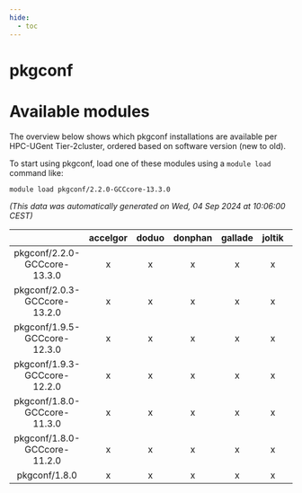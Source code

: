 ```yaml
---
hide:
  - toc
---
```


pkgconf
=======

# Available modules


The overview below shows which pkgconf installations are available per HPC-UGent Tier-2cluster, ordered based on software version (new to old).

To start using pkgconf, load one of these modules using a `module load` command like:

```shell
module load pkgconf/2.2.0-GCCcore-13.3.0
```

*(This data was automatically generated on Wed, 04 Sep 2024 at 10:06:00 CEST)*  

| |accelgor|doduo|donphan|gallade|joltik|shinx|skitty|
| :---: | :---: | :---: | :---: | :---: | :---: | :---: | :---: |
|pkgconf/2.2.0-GCCcore-13.3.0|x|x|x|x|x|x|x|
|pkgconf/2.0.3-GCCcore-13.2.0|x|x|x|x|x|x|x|
|pkgconf/1.9.5-GCCcore-12.3.0|x|x|x|x|x|x|x|
|pkgconf/1.9.3-GCCcore-12.2.0|x|x|x|x|x|x|x|
|pkgconf/1.8.0-GCCcore-11.3.0|x|x|x|x|x|x|x|
|pkgconf/1.8.0-GCCcore-11.2.0|x|x|x|x|x|-|x|
|pkgconf/1.8.0|x|x|x|x|x|x|x|
